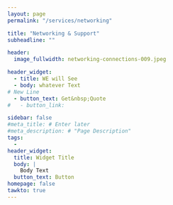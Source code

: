 ```yaml
---
layout: page
permalink: "/services/networking"

title: "Networking & Support"
subheadline: ""

header:
  image_fullwidth: networking-connections-009.jpeg

header_widget:
  - title: WE will See
  - body: whatever Text
# New Line
  - button_text: Get&nbsp;Quote
#   - button_link:

sidebar: false
#meta_title: # Enter later
#meta_description: # "Page Description"
tags:
  - 
header_widget:
  title: Widget Title
  body: |
    Body Text
  button_text: Button
homepage: false
tawkto: true
---
```

